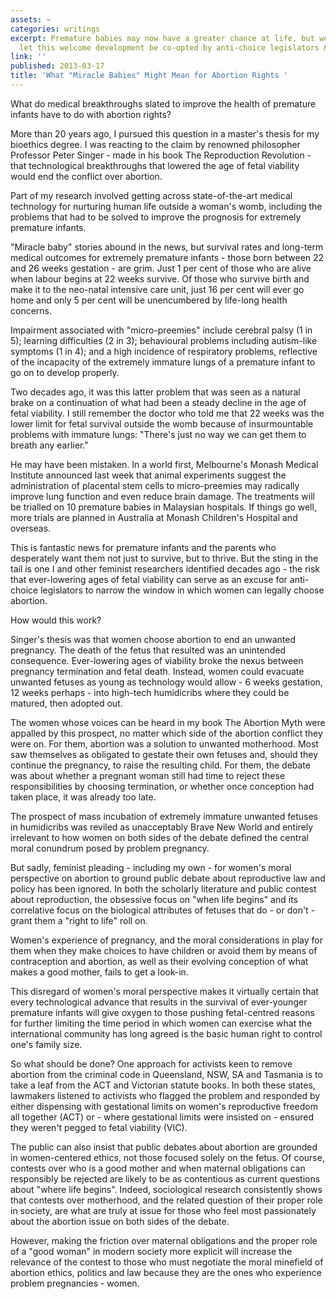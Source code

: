 ```yaml
---
assets: ~
categories: writings
excerpt: Premature babies may now have a greater chance at life, but we shouldn't
  let this welcome development be co-opted by anti-choice legislators & campaigners
link: ''
published: 2013-03-17
title: 'What "Miracle Babies" Might Mean for Abortion Rights '
---
```

What do medical breakthroughs slated to improve the health of premature infants have to do with abortion rights?

More than 20 years ago, I pursued this question in a master's thesis for my bioethics degree. I was reacting to the claim by renowned philosopher Professor Peter Singer - made in his book The Reproduction Revolution - that technological breakthroughs that lowered the age of fetal viability would end the conflict over abortion.

Part of my research involved getting across state-of-the-art medical technology for nurturing human life outside a woman's womb, including the problems that had to be solved to improve the prognosis for extremely premature infants.

"Miracle baby" stories abound in the news, but survival rates and long-term medical outcomes for extremely premature infants - those born between 22 and 26 weeks gestation - are grim. Just 1 per cent of those who are alive when labour begins at 22 weeks survive. Of those who survive birth and make it to the neo-natal intensive care unit, just 16 per cent will ever go home and only 5 per cent will be unencumbered by life-long health concerns.

Impairment associated with "micro-preemies" include cerebral palsy (1 in 5); learning difficulties (2 in 3); behavioural problems including autism-like symptoms (1 in 4); and a high incidence of respiratory problems, reflective of the incapacity of the extremely immature lungs of a premature infant to go on to develop properly.

Two decades ago, it was this latter problem that was seen as a natural brake on a continuation of what had been a steady decline in the age of fetal viability. I still remember the doctor who told me that 22 weeks was the lower limit for fetal survival outside the womb because of insurmountable problems with immature lungs: "There's just no way we can get them to breath any earlier."

He may have been mistaken. In a world first, Melbourne's Monash Medical Institute announced last week that animal experiments suggest the administration of placental stem cells to micro-preemies may radically improve lung function and even reduce brain damage. The treatments will be trialled on 10 premature babies in Malaysian hospitals. If things go well, more trials are planned in Australia at Monash Children's Hospital and overseas.

This is fantastic news for premature infants and the parents who desperately want them not just to survive, but to thrive. But the sting in the tail is one I and other feminist researchers identified decades ago - the risk that ever-lowering ages of fetal viability can serve as an excuse for anti-choice legislators to narrow the window in which women can legally choose abortion.

How would this work?

Singer's thesis was that women choose abortion to end an unwanted pregnancy. The death of the fetus that resulted was an unintended consequence. Ever-lowering ages of viability broke the nexus between pregnancy termination and fetal death. Instead, women could evacuate unwanted fetuses as young as technology would allow - 6 weeks gestation, 12 weeks perhaps - into high-tech humidicribs where they could be matured, then adopted out.

The women whose voices can be heard in my book The Abortion Myth were appalled by this prospect, no matter which side of the abortion conflict they were on. For them, abortion was a solution to unwanted motherhood. Most saw themselves as obligated to gestate their own fetuses and, should they continue the pregnancy, to raise the resulting child. For them, the debate was about whether a pregnant woman still had time to reject these responsibilities by choosing termination, or whether once conception had taken place, it was already too late.

The prospect of mass incubation of extremely immature unwanted fetuses in humidicribs was reviled as unacceptably Brave New World and entirely irrelevant to how women on both sides of the debate defined the central moral conundrum posed by problem pregnancy.

But sadly, feminist pleading - including my own - for women's moral perspective on abortion to ground public debate about reproductive law and policy has been ignored. In both the scholarly literature and public contest about reproduction, the obsessive focus on "when life begins" and its correlative focus on the biological attributes of fetuses that do - or don't - grant them a "right to life" roll on.

Women's experience of pregnancy, and the moral considerations in play for them when they make choices to have children or avoid them by means of contraception and abortion, as well as their evolving conception of what makes a good mother, fails to get a look-in.

This disregard of women's moral perspective makes it virtually certain that every technological advance that results in the survival of ever-younger premature infants will give oxygen to those pushing fetal-centred reasons for further limiting the time period in which women can exercise what the international community has long agreed is the basic human right to control one's family size.

So what should be done? One approach for activists keen to remove abortion from the criminal code in Queensland, NSW, SA and Tasmania is to take a leaf from the ACT and Victorian statute books. In both these states, lawmakers listened to activists who flagged the problem and responded by either dispensing with gestational limits on women's reproductive freedom all together (ACT) or - where gestational limits were insisted on - ensured they weren't pegged to fetal viability (VIC).

The public can also insist that public debates about abortion are grounded in women-centered ethics, not those focused solely on the fetus. Of course, contests over who is a good mother and when maternal obligations can responsibly be rejected are likely to be as contentious as current questions about "where life begins". Indeed, sociological research consistently shows that contests over motherhood, and the related question of their proper role in society, are what are truly at issue for those who feel most passionately about the abortion issue on both sides of the debate.

However, making the friction over maternal obligations and the proper role of a "good woman" in modern society more explicit will increase the relevance of the contest to those who must negotiate the moral minefield of abortion ethics, politics and law because they are the ones who experience problem pregnancies - women.
